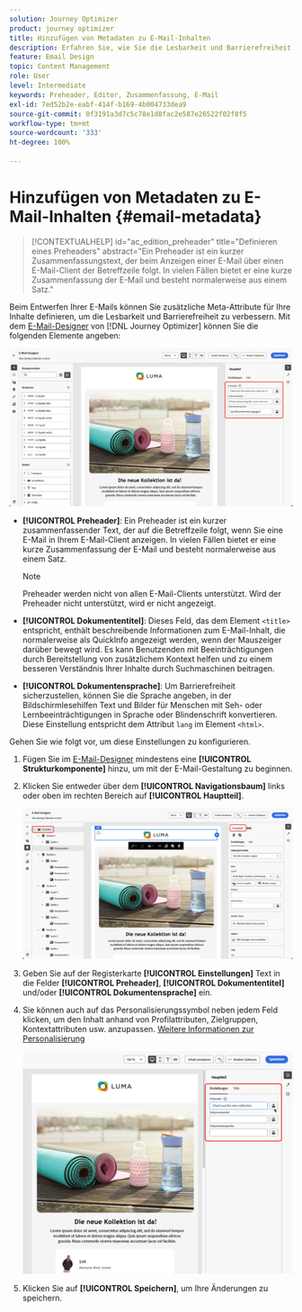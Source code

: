 ```yaml
---
solution: Journey Optimizer
product: journey optimizer
title: Hinzufügen von Metadaten zu E-Mail-Inhalten
description: Erfahren Sie, wie Sie die Lesbarkeit und Barrierefreiheit von E-Mail-Inhalten mit Metadaten in Journey Optimizer verbessern.
feature: Email Design
topic: Content Management
role: User
level: Intermediate
keywords: Preheader, Editor, Zusammenfassung, E-Mail
exl-id: 7ed52b2e-eabf-414f-b169-4b004733dea9
source-git-commit: 0f3191a3d7c5c78e1d8fac2e587e26522f02f8f5
workflow-type: tm+mt
source-wordcount: '333'
ht-degree: 100%

---
```


# Hinzufügen von Metadaten zu E-Mail-Inhalten {#email-metadata}

>[!CONTEXTUALHELP]
>id="ac_edition_preheader"
>title="Definieren eines Preheaders"
>abstract="Ein Preheader ist ein kurzer Zusammenfassungstext, der beim Anzeigen einer E-Mail über einen E-Mail-Client der Betreffzeile folgt. In vielen Fällen bietet er eine kurze Zusammenfassung der E-Mail und besteht normalerweise aus einem Satz."

Beim Entwerfen Ihrer E-Mails können Sie zusätzliche Meta-Attribute für Ihre Inhalte definieren, um die Lesbarkeit und Barrierefreiheit zu verbessern. Mit dem [E-Mail-Designer](get-started-email-design.md) von [!DNL Journey Optimizer] können Sie die folgenden Elemente angeben:

![](assets/email_body_settings_ex.png)

* **[!UICONTROL Preheader]**: Ein Preheader ist ein kurzer zusammenfassender Text, der auf die Betreffzeile folgt, wenn Sie eine E-Mail in Ihrem E-Mail-Client anzeigen. In vielen Fällen bietet er eine kurze Zusammenfassung der E-Mail und besteht normalerweise aus einem Satz.

  >[!NOTE]
  >
  >Preheader werden nicht von allen E-Mail-Clients unterstützt. Wird der Preheader nicht unterstützt, wird er nicht angezeigt.

* **[!UICONTROL Dokumententitel]**: Dieses Feld, das dem Element `<title>` entspricht, enthält beschreibende Informationen zum E-Mail-Inhalt, die normalerweise als QuickInfo angezeigt werden, wenn der Mauszeiger darüber bewegt wird. Es kann Benutzenden mit Beeinträchtigungen durch Bereitstellung von zusätzlichem Kontext helfen und zu einem besseren Verständnis Ihrer Inhalte durch Suchmaschinen beitragen.

* **[!UICONTROL Dokumentensprache]**: Um Barrierefreiheit sicherzustellen, können Sie die Sprache angeben, in der Bildschirmlesehilfen Text und Bilder für Menschen mit Seh- oder Lernbeeinträchtigungen in Sprache oder Blindenschrift konvertieren. Diese Einstellung entspricht dem Attribut `lang` im Element `<html>`.

Gehen Sie wie folgt vor, um diese Einstellungen zu konfigurieren.

1. Fügen Sie im [E-Mail-Designer](content-from-scratch.md) mindestens eine **[!UICONTROL Strukturkomponente]** hinzu, um mit der E-Mail-Gestaltung zu beginnen.

1. Klicken Sie entweder über dem **[!UICONTROL Navigationsbaum]** links oder oben im rechten Bereich auf **[!UICONTROL Hauptteil]**.

   ![](assets/email_body.png)

1. Geben Sie auf der Registerkarte **[!UICONTROL Einstellungen]** Text in die Felder **[!UICONTROL Preheader]**, **[!UICONTROL Dokumententitel]** und/oder **[!UICONTROL Dokumentensprache]** ein.

1. Sie können auch auf das Personalisierungssymbol neben jedem Feld klicken, um den Inhalt anhand von Profilattributen, Zielgruppen, Kontextattributen usw. anzupassen. [Weitere Informationen zur Personalisierung](../personalization/personalization-build-expressions.md)

   ![](assets/email_body_settings.png)

1. Klicken Sie auf **[!UICONTROL Speichern]**, um Ihre Änderungen zu speichern.